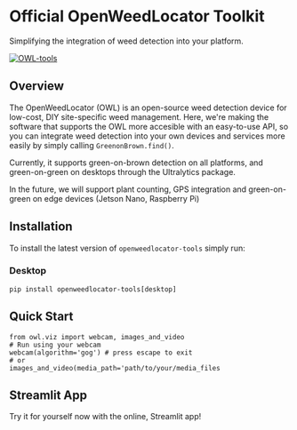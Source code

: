 # Official OpenWeedLocator Toolkit
Simplifying the integration of weed detection into your platform.

[![OWL-tools](https://github.com/geezacoleman/openweedlocator-tools/actions/workflows/owl-testing.yml/badge.svg)](https://github.com/geezacoleman/openweedlocator-tools/actions/workflows/owl-testing.yml)

## Overview
The OpenWeedLocator (OWL) is an open-source weed detection device for low-cost, 
DIY site-specific weed management. Here, we're making the software that supports 
the OWL more accesible with an easy-to-use API, so you can integrate weed detection 
into your own devices and services more easily by simply calling 
`GreenonBrown.find()`.

Currently, it supports green-on-brown detection on all platforms, and green-on-green
on desktops through the Ultralytics package.

In the future, we will support plant counting, GPS integration and green-on-green 
on edge devices (Jetson Nano, Raspberry Pi)

## Installation
To install the latest version of `openweedlocator-tools` simply run:
### Desktop
```
pip install openweedlocator-tools[desktop]
```

## Quick Start
```
from owl.viz import webcam, images_and_video
# Run using your webcam
webcam(algorithm='gog') # press escape to exit
# or 
images_and_video(media_path='path/to/your/media_files
```

## Streamlit App
Try it for yourself now with the online, Streamlit app!
